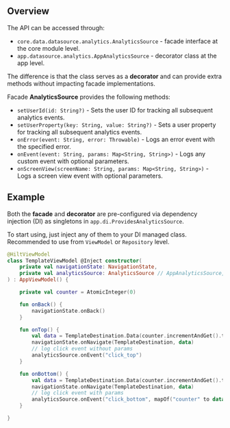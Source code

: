 ## Overview

The API can be accessed through:
- `core.data.datasource.analytics.AnalyticsSource` - facade interface at the core module level.
- `app.datasource.analytics.AppAnalyticsSource` - decorator class at the app level.

The difference is that the class serves as a **decorator** and can provide extra methods without impacting facade implementations. 

Facade **AnalyticsSource** provides the following methods:

- `setUserId(id: String?)` - Sets the user ID for tracking all subsequent analytics events.
- `setUserProperty(key: String, value: String?)` - Sets a user property for tracking all subsequent analytics events.
- `onError(event: String, error: Throwable)` - Logs an error event with the specified error.
- `onEvent(event: String, params: Map<String, String>)` - Logs any custom event with optional parameters.
- `onScreenView(screenName: String, params: Map<String, String>)` - Logs a screen view event with optional parameters.

## Example

Both the **facade** and **decorator** are pre-configured via dependency injection (DI) as singletons in `app.di.ProvidesAnalyticsSource`.

To start using, just inject any of them to your DI managed class. Recommended to use from `ViewModel` or `Repository` level.

```kotlin
@HiltViewModel
class TemplateViewModel @Inject constructor(
    private val navigationState: NavigationState,
    private val analyticsSource: AnalyticsSource // AppAnalyticsSource,
) : AppViewModel() {

    private val counter = AtomicInteger(0)

    fun onBack() {
        navigationState.onBack()
    }

    fun onTop() {
        val data = TemplateDestination.Data(counter.incrementAndGet().toString())
        navigationState.onNavigate(TemplateDestination, data)
        // log click event without params
        analyticsSource.onEvent("click_top")
    }

    fun onBottom() {
        val data = TemplateDestination.Data(counter.incrementAndGet().toString())
        navigationState.onNavigate(TemplateDestination, data)
        // log click event with params
        analyticsSource.onEvent("click_bottom", mapOf("counter" to data.title))
    }

}
```